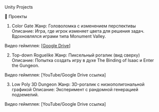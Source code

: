 Unity Projects

📌 Проекты

1. Color Gate
Жанр: Головоломка с изменением перспективы
Описание: Игра, где игрок изменяет цвета для решения задач. Вдохновлялся играми типа Monument Valley.

Видео геймплея: [[Google Drive](https://drive.google.com/file/d/1sOsuNSZ9cSevKgRg9Wqxf-hW_ymqx2_p/view?usp=drive_link)]

2. Top-down Roguelike
Жанр: Пиксельный рогалик (вид сверху)
Описание: Попытка создать игру в духе The Binding of Isaac и Enter the Gungeon.

Видео геймплея: [YouTube/Google Drive ссылка]

3. Low Poly 3D Dungeon 
Жанр: 3D-рогалик с низкополигональной графикой
Описание: Эксперимент с рандомной генерацией подземелий.

Видео геймплея: [YouTube/Google Drive ссылка]
